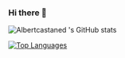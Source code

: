 ### Hi there 👋

<!--
**albertcastaned/albertcastaned** is a ✨ _special_ ✨ repository because its `README.md` (this file) appears on your GitHub profile.

Here are some ideas to get you started:

- 🔭 I’m currently working on ...
- 🌱 I’m currently learning ...
- 👯 I’m looking to collaborate on ...
- 🤔 I’m looking for help with ...
- 💬 Ask me about ...
- 📫 How to reach me: ...
- 😄 Pronouns: ...
- ⚡ Fun fact: ...
-->

![Albertcastaned 's GitHub stats](https://github-readme-stats.vercel.app/api?username=albertcastaned&show_icons=true&theme=radical)

[![Top Languages](https://github-readme-stats.vercel.app/api/top-langs/?username=albertcastaned)](https://github.com/anuraghazra/github-readme-stats)
